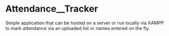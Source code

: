 # Attendance__Tracker
Simple application that can be hosted on a server or run locally via XAMPP to mark attendance via an uploaded list or names entered on the fly.
